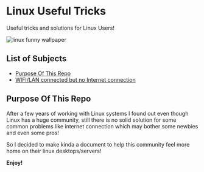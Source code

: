 # Linux Useful Tricks
Useful tricks and solutions for Linux Users!

![linux funny wallpaper](https://user-images.githubusercontent.com/29325256/191305307-b858eb94-a1b5-4e59-815f-2fb81d3da605.jpg)


## List of Subjects
* [Purpose Of This Repo](#purpose-of-this-repo)
* [WIFI/LAN connected but no Internet connection](/no_internet.md)

## Purpose Of This Repo
After a few years of working with Linux systems I found out even though Linux has a huge community, still there is no solid solution for some common problems like internet connection which may bother some newbies and even some pros!

So I decided to make kinda a document to help this community feel more home on their linux desktops/servers!

**Enjoy!**
